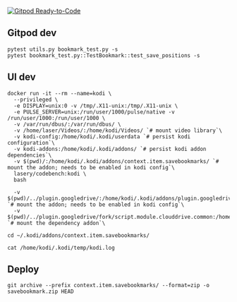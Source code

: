 [![Gitpod Ready-to-Code](https://img.shields.io/badge/Gitpod-Ready--to--Code-blue?logo=gitpod)](https://gitpod.io/#https://github.com/laseryuan/context.item.savebookmarks)
## Gitpod dev
```
pytest utils.py bookmark_test.py -s
pytest bookmark_test.py::TestBookmark::test_save_positions -s
```

## UI dev
```
docker run -it --rm --name=kodi \
  --privileged \
  -e DISPLAY=unix:0 -v /tmp/.X11-unix:/tmp/.X11-unix \
  -e PULSE_SERVER=unix:/run/user/1000/pulse/native -v /run/user/1000:/run/user/1000 \
  -v /var/run/dbus/:/var/run/dbus/ \
  -v /home/laser/Videos/:/home/kodi/Videos/ `# mount video library`\
  -v kodi-config:/home/kodi/.kodi/userdata `# persist kodi configuration`\
  -v kodi-addons:/home/kodi/.kodi/addons/ `# persist kodi addon dependencies`\
  -v $(pwd)/:/home/kodi/.kodi/addons/context.item.savebookmarks/ `# mount the addon; needs to be enabled in kodi config`\
  lasery/codebench:kodi \
  bash

  -v $(pwd)/../plugin.googledrive/:/home/kodi/.kodi/addons/plugin.googledrive/ `# mount the addon; needs to be enabled in kodi config`\
  -v $(pwd)/../plugin.googledrive/fork/script.module.clouddrive.common:/home/kodi/.kodi/addons/script.module.clouddrive.common/ `# mount the dependency addon`\

cd ~/.kodi/addons/context.item.savebookmarks/

cat /home/kodi/.kodi/temp/kodi.log
```

## Deploy
```
git archive --prefix context.item.savebookmarks/ --format=zip -o savebookmark.zip HEAD
```

